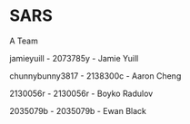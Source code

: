 # SARS
A Team

jamieyuill - 2073785y - Jamie Yuill 

chunnybunny3817 - 2138300c - Aaron Cheng 

2130056r - 2130056r - Boyko Radulov 

2035079b - 2035079b - Ewan Black 
